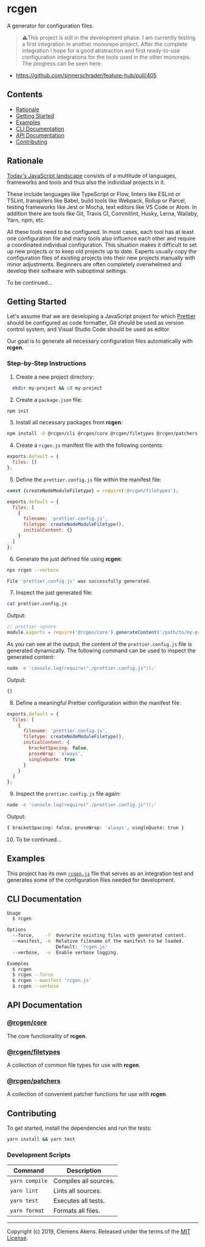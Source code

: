 # rcgen

A generator for configuration files.

> ⚠️This project is still in the development phase. I am currently testing a
> first integration in another monorepo project. After the complete integration
> I hope for a good abstraction and first ready-to-use configuration
> integrations for the tools used in the other monorepo. The progress can be
> seen here:

- https://github.com/sinnerschrader/feature-hub/pull/405

## Contents

- [Rationale](#rationale)
- [Getting Started](#getting-started)
- [Examples](#examples)
- [CLI Documentation](#cli-documentation)
- [API Documentation](#api-documentation)
- [Contributing](#contributing)

## Rationale

[Today's JavaScript landscape][stateofjs] consists of a multitude of languages,
frameworks and tools and thus also the individual projects in it.

These include languages like TypeScript or Flow, linters like ESLint or TSLint,
transpilers like Babel, build tools like Webpack, Rollup or Parcel, testing
frameworks like Jest or Mocha, text editors like VS Code or Atom. In addition
there are tools like Git, Travis CI, Commitlint, Husky, Lerna, Wallaby, Yarn,
npm, etc.

All these tools need to be configured. In most cases, each tool has at least one
configuration file and many tools also influence each other and require a
coordinated individual configuration. This situation makes it difficult to set
up new projects or to keep old projects up to date. Experts usually copy the
configuration files of existing projects into their new projects manually with
minor adjustments. Beginners are often completely overwhelmed and develop their
software with suboptimal settings.

To be continued...

## Getting Started

Let's assume that we are developing a JavaScript project for which
[Prettier][prettier] should be configured as code formatter, Git should be used
as version control system, and Visual Studio Code should be used as editor.

Our goal is to generate all necessary configuration files automatically with
**rcgen**.

### Step-by-Step Instructions

1. Create a new project directory:

```sh
  mkdir my-project && cd my-project
```

2. Create a `package.json` file:

```sh
npm init
```

3. Install all necessary packages from **rcgen**:

```sh
npm install -D @rcgen/cli @rcgen/core @rcgen/filetypes @rcgen/patchers
```

4. Create a `rcgen.js` manifest file with the following contents:

```js
exports.default = {
  files: []
};
```

5. Define the `prettier.config.js` file within the manifest file:

```js
const {createNodeModuleFiletype} = require('@rcgen/filetypes');

exports.default = {
  files: [
    {
      filename: 'prettier.config.js',
      filetype: createNodeModuleFiletype(),
      initialContent: {}
    }
  ]
};
```

6. Generate the just defined file using **rcgen**:

```sh
npx rcgen --verbose
```

```sh
File 'prettier.config.js' was successfully generated.
```

7. Inspect the just generated file:

```sh
cat prettier.config.js
```

Output:

```js
// prettier-ignore
module.exports = require('@rcgen/core').generateContent('/path/to/my-project/rcgen.js', 'prettier.config.js');
```

As you can see at the output, the content of the `prettier.config.js` file is
generated dynamically. The following command can be used to inspect the
generated content:

```sh
node -e 'console.log(require("./prettier.config.js"));'
```

Output:

```sh
{}
```

8. Define a meaningful Prettier configuration within the manifest file:

```js
exports.default = {
  files: [
    {
      filename: 'prettier.config.js',
      filetype: createNodeModuleFiletype(),
      initialContent: {
        bracketSpacing: false,
        proseWrap: 'always',
        singleQuote: true
      }
    }
  ]
};
```

9. Inspect the `prettier.config.js` file again:

```sh
node -e 'console.log(require("./prettier.config.js"));'
```

Output:

```sh
{ bracketSpacing: false, proseWrap: 'always', singleQuote: true }
```

10. To be continued...

## Examples

This project has its own [`rcgen.js`][rcgen-file] file that serves as an
integration test and generates some of the configuration files needed for
development.

## CLI Documentation

```sh
Usage
  $ rcgen

Options
  --force,    -f  Overwrite existing files with generated content.
  --manifest, -m  Relative filename of the manifest to be loaded.
                  Default: 'rcgen.js'
  --verbose,  -v  Enable verbose logging.

Examples
  $ rcgen
  $ rcgen --force
  $ rcgen --manifest 'rcgen.js'
  $ rcgen --verbose
```

## API Documentation

### [@rcgen/core][api-core]

The core functionality of **rcgen**.

### [@rcgen/filetypes][api-filetypes]

A collection of common file types for use with **rcgen**.

### [@rcgen/patchers][api-patchers]

A collection of convenient patcher functions for use with **rcgen**.

## Contributing

To get started, install the dependencies and run the tests:

```sh
yarn install && yarn test
```

### Development Scripts

| Command        | Description           |
| -------------- | --------------------- |
| `yarn compile` | Compiles all sources. |
| `yarn lint`    | Lints all sources.    |
| `yarn test`    | Executes all tests.   |
| `yarn format`  | Formats all files.    |

---

Copyright (c) 2019, Clemens Akens. Released under the terms of the [MIT
License][license].

[api-core]: https://rcgen.io/@rcgen/core/
[api-filetypes]: https://rcgen.io/@rcgen/filetypes/
[api-patchers]: https://rcgen.io/@rcgen/patchers/
[license]: https://github.com/clebert/rcgen/blob/master/LICENSE
[prettier]: https://prettier.io
[rcgen-file]: https://github.com/clebert/rcgen/blob/master/rcgen.js
[stateofjs]: https://2018.stateofjs.com/
